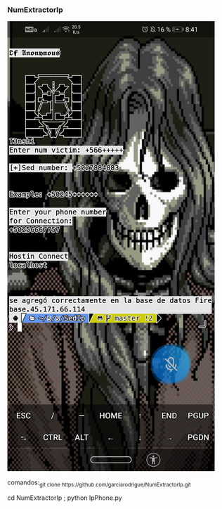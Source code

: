 <h3>NumExtractorIp</h3>
<img with="45px" src="IpPhone.png">
<p>comandos:<sub>git clone https://github.com/garciarodrigue/NumExtractorIp.git</p>
<p>cd NumExtractorIp ; python IpPhone.py</p>
